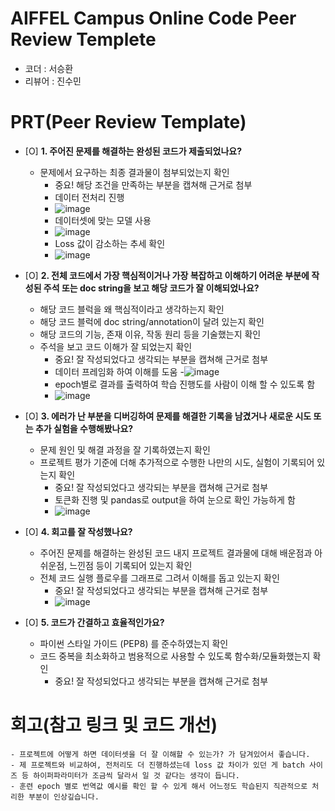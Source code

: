 # AIFFEL Campus Online Code Peer Review Templete
- 코더 : 서승환
- 리뷰어 : 진수민

# PRT(Peer Review Template)
- [O]  **1. 주어진 문제를 해결하는 완성된 코드가 제출되었나요?**
    - 문제에서 요구하는 최종 결과물이 첨부되었는지 확인
        - 중요! 해당 조건을 만족하는 부분을 캡쳐해 근거로 첨부
        - 데이터 전처리 진행
        - ![image](https://github.com/user-attachments/assets/a5e2e1d8-73e3-431b-9349-7c4d234aebce)
        - 데이터셋에 맞는 모델 사용
        - ![image](https://github.com/user-attachments/assets/634a080e-e3a0-4ca7-bbf3-fe157ff66b72)
        - Loss 값이 감소하는 추세 확인
        - ![image](https://github.com/user-attachments/assets/3113e74d-26e0-4b97-baf7-0e0fe82ec44f)

  
- [O]  **2. 전체 코드에서 가장 핵심적이거나 가장 복잡하고 이해하기 어려운 부분에 작성된 
주석 또는 doc string을 보고 해당 코드가 잘 이해되었나요?**
    - 해당 코드 블럭을 왜 핵심적이라고 생각하는지 확인
    - 해당 코드 블럭에 doc string/annotation이 달려 있는지 확인
    - 해당 코드의 기능, 존재 이유, 작동 원리 등을 기술했는지 확인
    - 주석을 보고 코드 이해가 잘 되었는지 확인
        - 중요! 잘 작성되었다고 생각되는 부분을 캡쳐해 근거로 첨부
        - 데이터 프레임화 하여 이해를 도움
        -![image](https://github.com/user-attachments/assets/a7dd6036-2e18-423c-aed3-5ce041b972ec)
        - epoch별로 결과를 출력하여 학습 진행도를 사람이 이해 할 수 있도록 함
        - ![image](https://github.com/user-attachments/assets/50b578db-2bb3-46d0-8e20-ba0804d07dee)


        
- [O]  **3. 에러가 난 부분을 디버깅하여 문제를 해결한 기록을 남겼거나
새로운 시도 또는 추가 실험을 수행해봤나요?**
    - 문제 원인 및 해결 과정을 잘 기록하였는지 확인
    - 프로젝트 평가 기준에 더해 추가적으로 수행한 나만의 시도, 
    실험이 기록되어 있는지 확인
        - 중요! 잘 작성되었다고 생각되는 부분을 캡쳐해 근거로 첨부
        - 토큰화 진행 및 pandas로 output을 하여 눈으로 확인 가능하게 함
        - ![image](https://github.com/user-attachments/assets/0bd6e18e-349e-4328-a706-4cf3caf75e27)

        
- [O]  **4. 회고를 잘 작성했나요?**
    - 주어진 문제를 해결하는 완성된 코드 내지 프로젝트 결과물에 대해
    배운점과 아쉬운점, 느낀점 등이 기록되어 있는지 확인
    - 전체 코드 실행 플로우를 그래프로 그려서 이해를 돕고 있는지 확인
        - 중요! 잘 작성되었다고 생각되는 부분을 캡쳐해 근거로 첨부
        - ![image](https://github.com/user-attachments/assets/2fe16d76-e353-42b3-94e7-f460670babc7)

        
- [O]  **5. 코드가 간결하고 효율적인가요?**
    - 파이썬 스타일 가이드 (PEP8) 를 준수하였는지 확인
    - 코드 중복을 최소화하고 범용적으로 사용할 수 있도록 함수화/모듈화했는지 확인
        - 중요! 잘 작성되었다고 생각되는 부분을 캡쳐해 근거로 첨부


# 회고(참고 링크 및 코드 개선)
```
- 프로젝트에 어떻게 하면 데이터셋을 더 잘 이해할 수 있는가? 가 담겨있어서 좋습니다.
- 제 프로젝트와 비교하여, 전처리도 더 진행하셨는데 loss 값 차이가 있던 게 batch 사이즈 등 하이퍼파라미터가 조금씩 달라서 일 것 같다는 생각이 듭니다.
- 훈련 epoch 별로 번역값 예시를 확인 할 수 있게 해서 어느정도 학습된지 직관적으로 처리한 부분이 인상깊습니다. 
```

